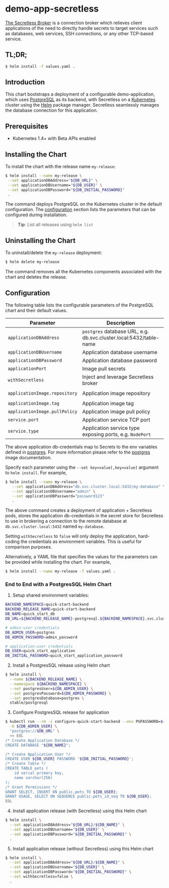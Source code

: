 # demo-app-secretless

[The Secretless Broker](https://github.com/cyberark/secretless-broker) is a connection broker which relieves client applications of the need to directly handle secrets to target services such as databases, web services, SSH connections, or any other TCP-based service.

## TL;DR;

```bash
$ helm install -f values.yaml .
```

## Introduction

This chart bootstraps a deployment of a configurable demo-application, which uses [PostgreSQL](https://github.com/docker-library/postgres) as its backend, with Secretless on a [Kubernetes](http://kubernetes.io) cluster using the [Helm](https://helm.sh) package manager. Secretless seamlessly manages the database connection for this application.

## Prerequisites

- Kubernetes 1.4+ with Beta APIs enabled

## Installing the Chart

To install the chart with the release name `my-release`:

```bash
$ helm install --name my-release \
 --set applicationDBAddress="${DB_URL}" \
 --set applicationDBUsername="${DB_USER}" \
 --set applicationDBPassword="${DB_INITIAL_PASSWORD}"
 .
```

The command deploys PostgreSQL on the Kubernetes cluster in the default configuration. The [configuration](#configuration) section lists the parameters that can be configured during installation.

> **Tip**: List all releases using `helm list`

## Uninstalling the Chart

To uninstall/delete the `my-release` deployment:

```bash
$ helm delete my-release
```

The command removes all the Kubernetes components associated with the chart and deletes the release.

## Configuration

The following table lists the configurable parameters of the PostgreSQL chart and their default values.

| Parameter                     | Description                                     | Default                                                    |
| -----------------------       | ---------------------------------------------   | ---------------------------------------------------------- |
| `applicationDBAddress`        | `postgres` database URL, e.g. db.svc.cluster.local:5432/table-name | `nil` (required)                                           |
| `applicationDBUsername`       | Application database username                   | `nil` (required)                                           |
| `applicationDBPassword`       | Application database password                   | `nil` (required)                                           |
| `applicationPort`             | Image pull secrets                              | `nil` (required)                                           |
| `withSecretless`              | Inject and leverage Secretless broker           | `true`                                                     |
| `applicationImage.repository` | Application image repository                    | `cyberark/demo-app`                                        |
| `applicationImage.tag`        | Application image tag                           | `latest`                                                   |
| `applicationImage.pullPolicy` | Application image pull policy                   | `IfNotPresent`                                             |
| `service.port`                | Application service TCP port                    | `80`                                                       |
| `service.type`                | Application service type exposing ports, e.g. `NodePort`| `ClusterIP`                                                |

The above application db-credentials map to Secrets to the env variables defined in [postgres](http://github.com/docker-library/postgres). For more information please refer to the [postgres](http://github.com/docker-library/postgres) image documentation.

Specify each parameter using the `--set key=value[,key=value]` argument to `helm install`. For example,

```bash
$ helm install --name my-release \
   --set applicationDBAddress="db.svc.cluster.local:5432/my-database" \
   --set applicationDBUsername="admin" \
   --set applicationDBPassword="password123"
   .
```

The above command creates a deployment of application + Secretless pods, stores the application db-credentials in the secret store for Secretless to use in brokering a connection to the remote database at `db.svc.cluster.local:5432`  named `my-database`.

Setting `withSecretless` to `false` will only deploy the application, hard-coding the credentials as environment variables. This is useful for comparison purposes.

Alternatively, a YAML file that specifies the values for the parameters can be provided while installing the chart. For example,

```bash
$ helm install --name my-release -f values.yaml .
```

### End to End with a PostgresSQL Helm Chart

1. Setup shared environment variables:
```bash
BACKEND_NAMESPACE=quick-start-backend
BACKEND_RELEASE_NAME=quick-start-backend
DB_NAME=quick_start_db
DB_URL=${BACKEND_RELEASE_NAME}-postgresql.${BACKEND_NAMESPACE}.svc.cluster.local:5432 # CHANGE to reflect endpoint exposed by db service

# admin-user credentials
DB_ADMIN_USER=postgres
DB_ADMIN_PASSWORD=admin_password

# application-user credentials
DB_USER=quick_start_application
DB_INITIAL_PASSWORD=quick_start_application_password
```

2. Install a PostgresSQL release using Helm chart
```bash
$ helm install \
  --name ${BACKEND_RELEASE_NAME} \
  --namespace ${BACKEND_NAMESPACE} \
  --set postgresUser=${DB_ADMIN_USER} \
  --set postgresPassword=${DB_ADMIN_PASSWORD} \
  --set postgresDatabase=postgres \
  stable/postgresql
```

3. Configure PostgresSQL release for application 
```bash
$ kubectl run --rm -i configure-quick-start-backend --env PGPASSWORD=${DB_ADMIN_PASSWORD} --image=postgres:9.6 --restart=Never --command -- psql \
  -U ${DB_ADMIN_USER} \
  "postgres://$DB_URL" \
  << EOL
/* Create Application Database */
CREATE DATABASE "${DB_NAME}";

/* Create Application User */
CREATE USER ${DB_USER} PASSWORD '${DB_INITIAL_PASSWORD}';
/* Create Table */
CREATE TABLE pets (
    id serial primary key,
    name varchar(256)
);
/* Grant Permissions */
GRANT SELECT, INSERT ON public.pets TO ${DB_USER};
GRANT USAGE, SELECT ON SEQUENCE public.pets_id_seq TO ${DB_USER};
EOL
```

4. Install application release (with Secretless) using this Helm chart
```bash
$ helm install \
  --set applicationDBAddress="${DB_URL}/${DB_NAME}" \
  --set applicationDBUsername="${DB_USER}" \
  --set applicationDBPassword="${DB_INITIAL_PASSWORD}" \
  .
```

5. Install application release (without Secretless) using this Helm chart
```bash
$ helm install \
  --set applicationDBAddress="${DB_URL}/${DB_NAME}" \
  --set applicationDBUsername="${DB_USER}" \
  --set applicationDBPassword="${DB_INITIAL_PASSWORD}" \
  --set withSecretless=false \
  .
```
